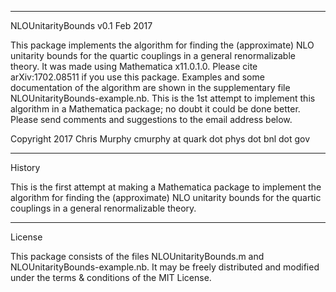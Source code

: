 ----------------
NLOUnitarityBounds v0.1
Feb 2017

This package implements the algorithm for finding the (approximate) NLO unitarity bounds for the quartic couplings in a general renormalizable theory. 
It was made using Mathematica x11.0.1.0.
Please cite arXiv:1702.08511 if you use this package.
Examples and some documentation of the algorithm are shown in the supplementary file NLOUnitarityBounds-example.nb.
This is the 1st attempt to implement this algorithm in a Mathematica package; no doubt it could be done better. 
Please send comments and suggestions to the email address below. 

Copyright 2017
Chris Murphy		cmurphy at quark dot phys dot bnl dot gov

-------
History

This is the first attempt at making a Mathematica package to implement the algorithm for finding the (approximate) NLO unitarity bounds for the quartic couplings in a general renormalizable theory.

-------
License

This package consists of the files NLOUnitarityBounds.m and NLOUnitarityBounds-example.nb. 
It may be freely distributed and modified under the terms & conditions of the MIT License.
